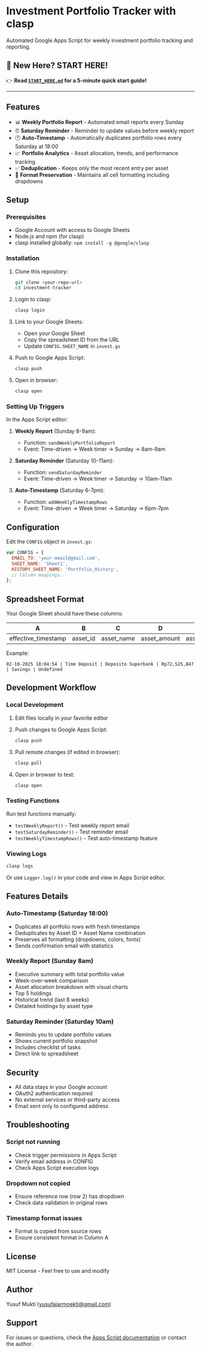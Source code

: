 # Investment Portfolio Tracker with clasp

Automated Google Apps Script for weekly investment portfolio tracking and reporting.

## 🚀 New Here? START HERE!

👉 **Read [`START_HERE.md`](START_HERE.md) for a 5-minute quick start guide!**

---

## Features

- 📊 **Weekly Portfolio Report** - Automated email reports every Sunday
- ⏰ **Saturday Reminder** - Reminder to update values before weekly report
- 🕐 **Auto-Timestamp** - Automatically duplicates portfolio rows every Saturday at 18:00
- 📈 **Portfolio Analytics** - Asset allocation, trends, and performance tracking
- ✅ **Deduplication** - Keeps only the most recent entry per asset
- 🎨 **Format Preservation** - Maintains all cell formatting including dropdowns

## Setup

### Prerequisites
- Google Account with access to Google Sheets
- Node.js and npm (for clasp)
- clasp installed globally: `npm install -g @google/clasp`

### Installation

1. Clone this repository:
   ```bash
   git clone <your-repo-url>
   cd investment-tracker
   ```

2. Login to clasp:
   ```bash
   clasp login
   ```

3. Link to your Google Sheets:
   - Open your Google Sheet
   - Copy the spreadsheet ID from the URL
   - Update `CONFIG.SHEET_NAME` in `invest.gs`

4. Push to Google Apps Script:
   ```bash
   clasp push
   ```

5. Open in browser:
   ```bash
   clasp open
   ```

### Setting Up Triggers

In the Apps Script editor:

1. **Weekly Report** (Sunday 8-9am):
   - Function: `sendWeeklyPortfolioReport`
   - Event: Time-driven → Week timer → Sunday → 8am-9am

2. **Saturday Reminder** (Saturday 10-11am):
   - Function: `sendSaturdayReminder`
   - Event: Time-driven → Week timer → Saturday → 10am-11am

3. **Auto-Timestamp** (Saturday 6-7pm):
   - Function: `addWeeklyTimestampRows`
   - Event: Time-driven → Week timer → Saturday → 6pm-7pm

## Configuration

Edit the `CONFIG` object in `invest.gs`:

```javascript
var CONFIG = {
  EMAIL_TO: 'your-email@gmail.com',
  SHEET_NAME: 'Sheet1',
  HISTORY_SHEET_NAME: 'Portfolio_History',
  // Column mappings...
};
```

## Spreadsheet Format

Your Google Sheet should have these columns:

| A | B | C | D | E | F |
|---|---|---|---|---|---|
| effective_timestamp | asset_id | asset_name | asset_amount | asset_type | description |

Example:
```
02-10-2025 18:04:54 | Time Deposit | Deposito Superbank | Rp72,525,847 | Savings | Undefined
```

## Development Workflow

### Local Development

1. Edit files locally in your favorite editor
2. Push changes to Google Apps Script:
   ```bash
   clasp push
   ```

3. Pull remote changes (if edited in browser):
   ```bash
   clasp pull
   ```

4. Open in browser to test:
   ```bash
   clasp open
   ```

### Testing Functions

Run test functions manually:
- `testWeeklyReport()` - Test weekly report email
- `testSaturdayReminder()` - Test reminder email
- `testWeeklyTimestampRows()` - Test auto-timestamp feature

### Viewing Logs

```bash
clasp logs
```

Or use `Logger.log()` in your code and view in Apps Script editor.

## Features Details

### Auto-Timestamp (Saturday 18:00)
- Duplicates all portfolio rows with fresh timestamps
- Deduplicates by Asset ID + Asset Name combination
- Preserves all formatting (dropdowns, colors, fonts)
- Sends confirmation email with statistics

### Weekly Report (Sunday 8am)
- Executive summary with total portfolio value
- Week-over-week comparison
- Asset allocation breakdown with visual charts
- Top 5 holdings
- Historical trend (last 8 weeks)
- Detailed holdings by asset type

### Saturday Reminder (Saturday 10am)
- Reminds you to update portfolio values
- Shows current portfolio snapshot
- Includes checklist of tasks
- Direct link to spreadsheet

## Security

- All data stays in your Google account
- OAuth2 authentication required
- No external services or third-party access
- Email sent only to configured address

## Troubleshooting

### Script not running
- Check trigger permissions in Apps Script
- Verify email address in CONFIG
- Check Apps Script execution logs

### Dropdown not copied
- Ensure reference row (row 2) has dropdown
- Check data validation in original rows

### Timestamp format issues
- Format is copied from source rows
- Ensure consistent format in Column A

## License

MIT License - Feel free to use and modify

## Author

Yusuf Mukti (yusufajarmoekti@gmail.com)

## Support

For issues or questions, check the [Apps Script documentation](https://developers.google.com/apps-script) or contact the author.

